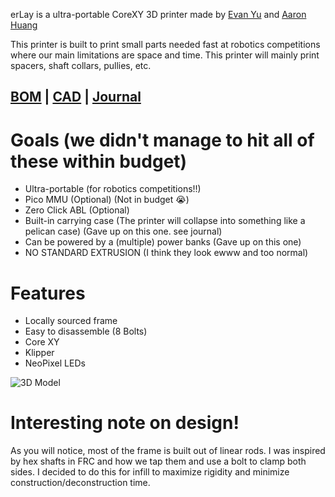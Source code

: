 erLay is a ultra-portable CoreXY 3D printer made by [Evan Yu](https://evanyu.dev) and [Aaron Huang](https://runthebot.me)

This printer is built to print small parts needed fast at robotics competitions where our main limitations are space and time. This printer will mainly print spacers, shaft collars, pullies, etc.

## [BOM](https://docs.google.com/spreadsheets/d/1s7m9KlAu-EawWQ5k7trbtZSsV5alHb0_lQaYVRcTUCk/view) | [CAD](https://cad.onshape.com/documents/c8077fee67b983eb99774ac1/w/a53d436f84abc79ea5797123/e/d46022eb7d51b7e61800c962?renderMode=0&uiState=67f3385f421ce1387ca2ed81) | [Journal](https://github.com/Badbird5907/erLay/blob/master/journal.md)

# Goals (we didn't manage to hit all of these within budget)
- Ultra-portable (for robotics competitions!!)
- Pico MMU (Optional) (Not in budget 😭)
- Zero Click ABL (Optional)
- Built-in carrying case (The printer will collapse into something like a pelican case) (Gave up on this one. see journal)
- Can be powered by a (multiple) power banks (Gave up on this one)
- NO STANDARD EXTRUSION (I think they look ewww and too normal)

# Features
- Locally sourced frame
- Easy to disassemble (8 Bolts)
- Core XY
- Klipper
- NeoPixel LEDs

![3D Model](https://hc-cdn.hel1.your-objectstorage.com/s/v3/16efcb9feeaca2e74ab6ede601ba3591cf0d09b0_image.png)

# Interesting note on design!
As you will notice, most of the frame is built out of linear rods. I was inspired by hex shafts in FRC and how we tap them and use a bolt to clamp both sides. I decided to do this for infill to maximize rigidity and minimize construction/deconstruction time.
